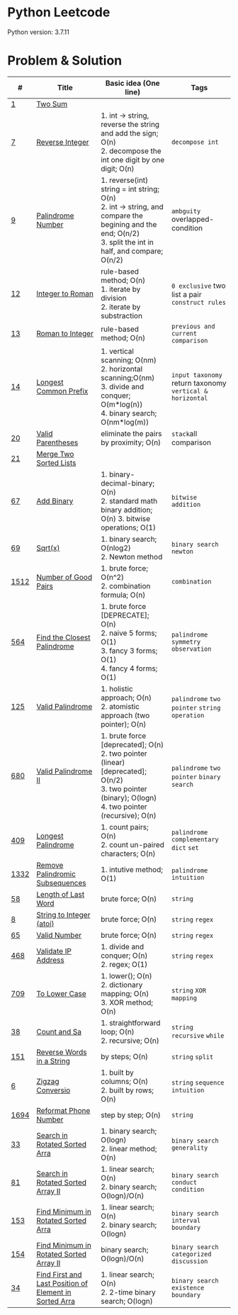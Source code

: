 # Python Leetcode

Python version: 3.7.11

# Problem & Solution

| # | Title | Basic idea (One line) | Tags |
|---| ----- | -------- | --------------------- |
| [1](https://leetcode.com/problems/two-sum/) | [Two Sum](https://github.com/lowspace/leetcode/blob/main/code/1.%20Two%20Sum.ipynb) | |  |
| [7](https://leetcode.com/problems/reverse-integer/) | [Reverse Integer](https://github.com/lowspace/leetcode/blob/main/code/7.%20Reverse%20Integer.ipynb) |1. int -> string, reverse the string and add the sign; O(n) <br> 2. decompose the int one digit by one digit; O(n)|`decompose int`  |
| [9](https://leetcode.com/problems/palindrome-number/) | [Palindrome Number](https://github.com/lowspace/leetcode/blob/main/code/9.%20Palindrome%20Number.ipynb) |1. reverse(int) string = int string; O(n) <br> 2. int -> string, and compare the begining and the end; O(n/2) <br> 3. split the int in half, and compare; O(n/2)|`ambguity` overlapped-condition|
| [12](https://leetcode.com/problems/integer-to-roman/) | [Integer to Roman](https://github.com/lowspace/leetcode/blob/main/code/12.%20Integer%20to%20Roman.ipynb) | rule-based method; O(n) <br> 1. iterate by division <br> 2. iterate by substraction |`0 exclusive` two list a pair `construct rules`|
| [13](https://leetcode.com/problems/roman-to-integer/) | [Roman to Integer](https://github.com/lowspace/leetcode/blob/main/code/13.%20Roman%20to%20Integer.ipynb) | rule-based method; O(n)|`previous and current comparison`|
| [14](https://leetcode.com/problems/longest-common-prefix/) | [Longest Common Prefix](https://github.com/lowspace/leetcode/blob/main/code/14.%20Longest%20Common%20Prefix.ipynb) | 1. vertical scanning; O(nm) <br> 2. horizontal scanning;O(nm) <br> 3. divide and conquer; O(m\*log(n)) <br> 4. binary search; O(nm\*log(m)) | `input taxonomy` return taxonomy `vertical & horizontal`|
| [20](https://leetcode.com/problems/valid-parentheses/) | [Valid Parentheses](https://github.com/lowspace/leetcode/blob/main/code/20.%20Valid%20Parentheses.ipynb) | eliminate the pairs by proximity; O(n) | `stack`all comparison | 
| [21](https://leetcode.com/problems/merge-two-sorted-lists/) | [Merge Two Sorted Lists](https://github.com/lowspace/leetcode/blob/main/code/21.%20Merge%20Two%20Sorted%20Lists.ipynb) | | |
| [67](https://leetcode.com/problems/add-binary/) | [Add Binary](https://github.com/lowspace/leetcode/blob/main/code/67.%20Add%20Binary.ipynb) | 1. binary-decimal-binary; O(n) <br> 2. standard math binary addition; O(n) 3. bitwise operations; O(1)|`bitwise` `addition` |
| [69](https://leetcode.com/problems/sqrtx/) | [Sqrt(x)](https://github.com/lowspace/leetcode/blob/main/code/69.%20Sqrt(x).ipynb) | 1. binary search; O(nlog2) <br> 2. Newton method|`binary search` `newton`|
| [1512](https://leetcode.com/problems/number-of-good-pairs/) | [Number of Good Pairs](https://github.com/lowspace/leetcode/blob/main/code/1512.%20Number%20of%20Good%20Pairs.ipynb) | 1. brute force; O(n^2) <br> 2. combination formula; O(n)|`combination`|
| [564](https://leetcode.com/problems/find-the-closest-palindrome/submissions/) | [Find the Closest Palindrome](https://github.com/lowspace/leetcode/blob/main/code/564.%20Find%20the%20Closest%20Palindrome) | 1. brute force [DEPRECATE]; O(n) <br> 2. naive 5 forms; O(1) <br> 3. fancy 3 forms; O(1) <br> 4. fancy 4 forms; O(1)|`palindrome` `symmetry` `observation`|
| [125](https://leetcode.com/problems/valid-palindrome) | [Valid Palindrome](https://github.com/lowspace/leetcode/blob/main/code/125.%20Valid%20Palindrome.ipynb) | 1. holistic approach; O(n) <br> 2. atomistic approach (two pointer); O(n) | `palindrome` `two pointer` `string operation` |
| [680](https://leetcode.com/problems/valid-palindrome-ii) | [Valid Palindrome II](https://github.com/lowspace/leetcode/blob/main/code/680.%20Valid%20Palindrome%20II.ipynb) | 1. brute force [deprecated]; O(n) <br> 2. two pointer (linear) <br> [deprecated]; O(n/2) <br> 3. two pointer (binary); O(logn) <br> 4. two pointer (recursive); O(n) | `palindrome` `two pointer` `binary search` |
| [409](https://leetcode.com/problems/longest-palindrome) | [Longest Palindrome](https://github.com/lowspace/leetcode/blob/main/code/409.%20Longest%20Palindrome.ipynb) | 1. count pairs; O(n) <br> 2. count un-paired characters; O(n) | `palindrome` `complementary` `dict` `set` |
| [1332](https://leetcode.com/problems/remove-palindromic-subsequences) | [Remove Palindromic Subsequences](https://github.com/lowspace/leetcode/blob/main/code/1332.%20Remove%20Palindromic%20Subsequences.ipynb) | 1. intutive method; O(1) | `palindrome` `intuition` |
| [58](https://leetcode.com/problems/length-of-last-word) | [Length of Last Word](https://github.com/lowspace/leetcode/blob/main/code/58.%20Length%20of%20Last%20Word.ipynb) | brute force; O(n) | `string` |
| [8](https://leetcode.com/problems/string-to-integer-(atoi)) | [String to Integer (atoi)](https://github.com/lowspace/leetcode/blob/main/code/8.%20String%20to%20Integer%20(atoi).ipynb) | brute force; O(n) | `string` `regex` |
| [65](https://leetcode.com/problems/valid-number) | [Valid Number](https://github.com/lowspace/leetcode/blob/main/code/65.%20Valid%20Number.ipynb) | brute force; O(n) | `string` `regex` |
| [468](https://leetcode.com/problems/validate-ip-address) | [Validate IP Address](https://github.com/lowspace/leetcode/blob/main/code/468.%20Validate%20IP%20Address.ipynb) | 1. divide and conquer; O(n) <br> 2. regex; O(1) | `string` `regex` |
| [709](https://leetcode.com/problems/to-lower-case) | [To Lower Case](https://github.com/lowspace/leetcode/blob/main/code/709.%20To%20Lower%20Case.ipynb) | 1. lower(); O(n) <br> 2. dictionary mapping; O(n) <br> 3. XOR method; O(n) | `string` `XOR` `mapping` |
| [38](https://leetcode.com/problems/count-and-sa) | [Count and Sa](https://github.com/lowspace/leetcode/blob/main/code/38.%20Count%20and%20Say.ipynb) | 1. straightforward loop; O(n) <br> 2. recursive; O(n) | `string` `recursive` `while` |
| [151](https://leetcode.com/problems/reverse-words-in-a-string) | [Reverse Words in a String](https://github.com/lowspace/leetcode/blob/main/code/151.%20Reverse%20Words%20in%20a%20String.ipynb) | by steps; O(n) | `string` `split` |
| [6](https://leetcode.com/problems/zigzag-conversio) | [Zigzag Conversio](https://github.com/lowspace/leetcode/blob/main/code/6.%20Zigzag%20Conversion.ipynb) | 1. built by columns; O(n) <br> 2. built by rows; O(n) | `string` `sequence` `intuition` |
| [1694](https://leetcode.com/problems/reformat-phone-number) | [Reformat Phone Number](https://github.com/lowspace/leetcode/blob/main/code/1694.%20Reformat%20Phone%20Number.ipynb) | step by step; O(n) | `string` |
| [33](https://leetcode.com/problems/search-in-rotated-sorted-arra) | [Search in Rotated Sorted Arra](https://github.com/lowspace/leetcode/blob/main/code/33.%20Search%20in%20Rotated%20Sorted%20Array.ipynb) |1. binary search; O(logn) <br> 2. linear method; O(n) | `binary search` `generality` |
| [81](https://leetcode.com/problems/search-in-rotated-sorted-array-ii) | [Search in Rotated Sorted Array II](https://github.com/lowspace/leetcode/blob/main/code/81.%20Search%20in%20Rotated%20Sorted%20Array%20II.ipynb) | 1. linear search; O(n) <br> 2. binary search; O(logn)/O(n) | `binary search` `conduct condition` |
| [153](https://leetcode.com/problems/find-minimum-in-rotated-sorted-arra) | [Find Minimum in Rotated Sorted Arra](https://github.com/lowspace/leetcode/blob/main/code/153.%20Find%20Minimum%20in%20Rotated%20Sorted%20Array.ipynb) | 1. linear search; O(n) <br> 2. binary search; O(logn) | `binary search` `interval boundary` |
| [154](https://leetcode.com/problems/find-minimum-in-rotated-sorted-array-ii) | [Find Minimum in Rotated Sorted Array II](https://github.com/lowspace/leetcode/blob/main/code/154.%20Find%20Minimum%20in%20Rotated%20Sorted%20Array%20II.ipynb) | binary search; O(logn)/O(n) | `binary search` `categorized discussion` |
| [34](https://leetcode.com/problems/find-first-and-last-position-of-element-in-sorted-arra) | [Find First and Last Position of Element in Sorted Arra](https://github.com/lowspace/leetcode/blob/main/code/34.%20Find%20First%20and%20Last%20Position%20of%20Element%20in%20Sorted%20Array.ipynb) | 1. linear search; O(n) <br> 2. 2-time binary search; O(logn) | `binary search` `existence` `boundary` |
